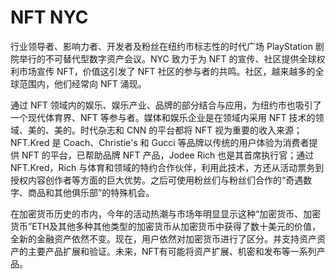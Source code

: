 # NFT NYC

行业领导者、影响力者、开发者及粉丝在纽约市标志性的时代广场 PlayStation 剧院举行的不可替代型数字资产会议。NYC 致力于为 NFT 的宣传、社区提供全球权利市场宣传 NFT，价值这引发了 NFT 社区的参与者的共鸣。社区，越来越多的全球范围内，他们经常向 NFT 涌现。

通过 NFT 领域内的娱乐、娱乐产业、品牌的部分结合与应用，为纽约市也吸引了一个现代体育界、NFT 等参与者。媒体和娱乐企业是在领域内采用 NFT 技术的领域、美的、美的。时代杂志和 CNN 的平台都将 NFT 视为重要的收入来源；NFT.Kred 是 Coach、Christie's 和 Gucci 等品牌以传统的用户体验为消费者提供 NFT 的平台，已帮助品牌 NFT 产品，Jodee Rich 也是其首席执行官；通过 NFT.Kred，Rich 与体育和领域的特约合作伙伴，利用此技术，方还从活动票务到授权内容创作者等方面的巨大优势。之后可使用粉丝们与粉丝们合作的“奇遇数字、商品和其他俱乐部”的特殊机会。

在加密货币历史的市内，今年的活动热潮与市场年明显显示这种“加密货币、加密货币”ETH及其他多种其他类型的加密货币从加密货币中获得了数十美元的价值，全新的金融资产依然不变。现在，用户依然对加密货币进行了区分。并支持资产资产的主要产品扩展和验证。未来，NFT有可能将资产扩展、机密和发布等一系列产品。
